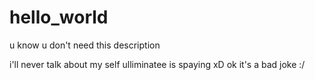 # hello_world
u know u don't need this description

i'll never talk about my self ulliminatee is spaying xD
ok it's a bad joke :/
